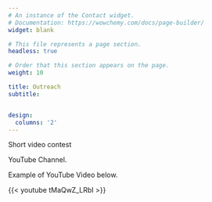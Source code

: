 ```yaml
---
# An instance of the Contact widget.
# Documentation: https://wowchemy.com/docs/page-builder/
widget: blank

# This file represents a page section.
headless: true

# Order that this section appears on the page.
weight: 10

title: Outreach
subtitle:


design:
  columns: '2'
---
```


Short video contest

YouTube Channel.

Example of YouTube Video below.

{{< youtube tMaQwZ_LRbI >}}